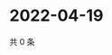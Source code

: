 # 2022-04-19

共 0 条

<!-- BEGIN WEIBO -->
<!-- 最后更新时间 Tue Apr 19 2022 21:26:33 GMT+0800 (China Standard Time) -->

<!-- END WEIBO -->
